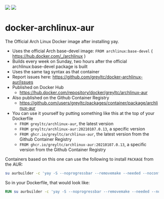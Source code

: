 [![](https://images.microbadger.com/badges/image/greyltc/archlinux-aur.svg)](http://microbadger.com/images/greyltc/archlinux-aur) [![](https://images.microbadger.com/badges/version/greyltc/archlinux-aur.svg)](https://hub.docker.com/r/greyltc/archlinux-aur/)

docker-archlinux-aur
====================
The Official Arch Linux Docker image after installing yay.

- Uses the official Arch base-devel image: `FROM archlinux:base-devel` ( https://hub.docker.com/_/archlinux )
- Builds every week on Sunday, two hours after the official archlinux:base-devel package is built
- Uses the same tag syntax as that container
- Report issues here: https://github.com/greyltc/docker-archlinux-aur/issues
- Published on Docker Hub 
  - https://hub.docker.com/repository/docker/greyltc/archlinux-aur
- Also published on the Github Container Registry
  - https://github.com/users/greyltc/packages/container/package/archlinux-aur
- You can use it yourself by putting something like this at the top of your Dockerfile
  - `FROM greyltc/archlinux-aur`, the latest version
  - `FROM greyltc/archlinux-aur:20210107.0.13`, a specific version
  - `FROM ghcr.io/greyltc/archlinux-aur`, the latest version from the Github Container Registry
  - `FROM ghcr.io/greyltc/archlinux-aur:20210107.0.13`, a specific version from the Github Container Registry

Containers based on this one can use the following to install `PACKAGE` from the AUR:
```bash
su aurbuilder -c 'yay -S --noprogressbar --removemake --needed --noconfirm PACKAGE'
```

So in your Dockerfile, that would look like:
```dockerfile
RUN su aurbuilder -c 'yay -S --noprogressbar --removemake --needed --noconfirm PACKAGE'
```
